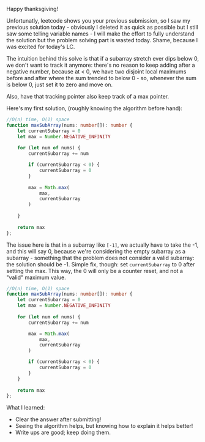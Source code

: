 Happy thanksgiving!

Unfortunatly, leetcode shows you your previous submission, so I saw my previous solution today - obviously I deleted it as quick as possible but I still saw some telling variable names - I will make the effort to fully understand the solution but the problem solving part is wasted today. Shame, because I was excited for today's LC.

The intuition behind this solve is that if a subarray stretch ever dips below 0, we don't want to track it anymore: there's no reason to keep adding after a negative number, because at < 0, we have two disjoint local maximums before and after where the sum trended to below 0 - so, whenever the sum is below 0, just set it to zero and move on.

Also, have that tracking pointer also keep track of a max pointer.

Here's my first solution, (roughly knowing the algorithm before hand):

```typescript
//O(n) time, O(1) space
function maxSubArray(nums: number[]): number {
    let currentSubarray = 0
    let max = Number.NEGATIVE_INFINITY
    
    for (let num of nums) {
        currentSubarray += num

        if (currentSubarray < 0) {
            currentSubarray = 0
        }
        
        max = Math.max(
            max,
            currentSubarray
        )
    
    }
    
    return max
};
```

The issue here is that in a subarray like `[-1]`, we actually have to take the -1, and this will say 0, because we're considering the empty subarray as a subarray - something that the problem does not consider a valid subarray: the solution should be -1. Simple fix, though: set `currentSubarray` to 0 after setting the max. This way, the 0 will only be a counter reset, and not a "valid" maximum value.


```typescript
//O(n) time, O(1) space
function maxSubArray(nums: number[]): number {
    let currentSubarray = 0
    let max = Number.NEGATIVE_INFINITY
    
    for (let num of nums) {
        currentSubarray += num

        max = Math.max(
            max,
            currentSubarray
        )

        if (currentSubarray < 0) {
            currentSubarray = 0
        }
    }
    
    return max
};
```

What I learned: 
- Clear the answer after submitting!
- Seeing the algorithm helps, but knowing how to explain it helps better!
- Write ups are good; keep doing them.